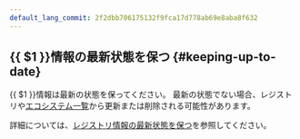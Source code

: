 ```yaml
---
default_lang_commit: 2f2dbb706175132f9fca17d778ab69e8aba8f632
---
```


## {{ $1 }}情報の最新状態を保つ {#keeping-up-to-date}

{{ $1 }}情報は最新の状態を保ってください。
最新の状態でない場合、レジストリや[エコシステム一覧][ecosystem list]から更新または削除される可能性があります。

詳細については、[レジストリ情報の最新状態を保つ](../registry/updating/)を参照してください。

[ecosystem list]: https://github.com/open-telemetry/opentelemetry.io/tree/main/data/ecosystem
